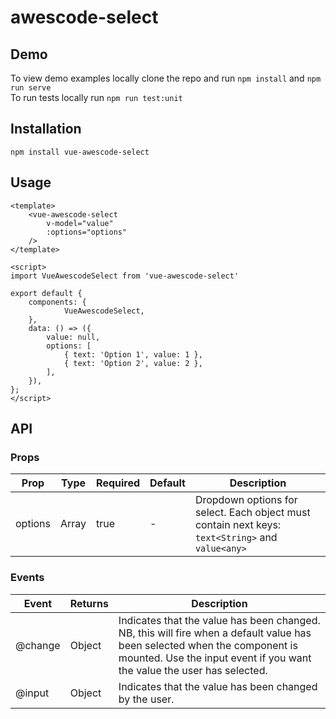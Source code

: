 # awescode-select

## Demo
To view demo examples locally clone the repo and run ```npm install``` and ```npm run serve```  
To run tests locally run ```npm run test:unit```

## Installation
```
npm install vue-awescode-select
```

## Usage
```
<template>
 	<vue-awescode-select 
		v-model="value"
		:options="options"
	/>
</template>

<script>
import VueAwescodeSelect from 'vue-awescode-select'

export default {
	components: {
			VueAwescodeSelect,
	},
	data: () => ({
		value: null,
		options: [
			{ text: 'Option 1', value: 1 },
			{ text: 'Option 2', value: 2 },
		],
	}),
};
</script>
```

## API

### Props

| Prop  | Type  | Required  | Default  | Description  |
|---|---|---|---|---|
| options  | Array  | true  | -  | Dropdown options for select. Each object must contain next keys: ```text<String>``` and ```value<any>```    |

### Events

| Event                         | Returns         | Description                              |
|-------------------------------|-----------------|------------------------------------------|
| @change                      	| Object    			| Indicates that the value has been changed. NB, this will fire when a default value has been selected when the component is mounted. Use the input event if you want the value the user has selected.|	          
| @input                        | Object	        | Indicates that the value has been changed by the user.|


